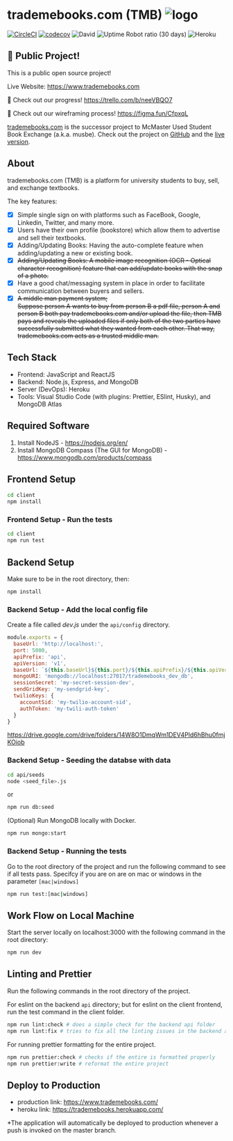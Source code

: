 # trademebooks.com (TMB) ![logo](https://github.com/yichenzhu1337/trademebooks-web/blob/master/client/public/favicon.png)

[![CircleCI](https://circleci.com/gh/yichenzhu1337/trademebooks-web.svg?style=shield)](https://circleci.com/gh/yichenzhu1337/trademebooks-web)
[![codecov](https://codecov.io/gh/yichenzhu1337/trademebooks-web/branch/master/graph/badge.svg?token=QLV1VDOBYU)](https://codecov.io/gh/yichenzhu1337/trademebooks-web)
![David](https://img.shields.io/david/yichenzhu1337/trademebooks-web?color=00cf33&style=flat-square)
![Uptime Robot ratio (30 days)](https://img.shields.io/uptimerobot/ratio/m782940751-02c03d7c51d8c9788fdeb1a3?style=flat-square)
![Heroku](http://heroku-badge.herokuapp.com/?app=trademebooks&style=flat&svg=1&root=notfound.html)

## 📌 Public Project!

This is a public open source project!

Live Website: https://www.trademebooks.com

:construction_worker: Check out our progress! https://trello.com/b/neeVBQO7

:art: Check out our wireframing process! https://figma.fun/CfpxqL

[trademebooks.com](https://www.trademebooks.com) is the successor project to McMaster Used Student Book Exchange (a.k.a. musbe). Check out the project on [GitHub](https://github.com/yichenzhu1337/musbe) and the [live version](https://www.musbe.ca).

## About

trademebooks.com (TMB) is a platform for university students to buy, sell, and exchange textbooks.

The key features:

- [x] Simple single sign on with platforms such as FaceBook, Google, Linkedin, Twitter, and many more.
- [x] Users have their own profile (bookstore) which allow them to advertise and sell their textbooks.
- [x] Adding/Updating Books: Having the auto-complete feature when adding/updating a new or existing book.
- [x] <strike>Adding/Updating Books: A mobile image recognition (OCR - Optical character recognition) feature that can add/update books with the snap of a photo.</strike>
- [x] Have a good chat/messaging system in place in order to facilitate communication between buyers and sellers.
- [x] <strike>A middle man payment system;  
       Suppose person A wants to buy from person B a pdf file, person A and person B both pay trademebooks.com and/or upload the file, then TMB pays and reveals the uploaded files if only both of the two parties have successfully submitted what they wanted from each other. That way, trademebooks.com acts as a trusted middle man.</strike>

## Tech Stack

- Frontend: JavaScript and ReactJS
- Backend: Node.js, Express, and MongoDB
- Server (DevOps): Heroku
- Tools: Visual Studio Code (with plugins: Prettier, ESlint, Husky), and MongoDB Atlas

## Required Software

1. Install NodeJS - https://nodejs.org/en/
2. Install MongoDB Compass (The GUI for MongoDB) - https://www.mongodb.com/products/compass

## Frontend Setup

```bash
cd client
npm install
```

### Frontend Setup - Run the tests

```bash
cd client
npm run test
```

## Backend Setup

Make sure to be in the root directory, then:

```bash
npm install
```

### Backend Setup - Add the local config file

Create a file called _dev.js_ under the `api/config` directory.

```js
module.exports = {
  baseUrl: 'http://localhost:',
  port: 5000,
  apiPrefix: 'api',
  apiVersion: 'v1',
  baseUrl: `${this.baseUrl}${this.port}/${this.apiPrefix}/${this.apiVersion}`,
  mongoURI: 'mongodb://localhost:27017/trademebooks_dev_db',
  sessionSecret: 'my-secret-session-dev',
  sendGridKey: 'my-sendgrid-key',
  twilioKeys: {
    accountSid: 'my-twilio-account-sid',
    authToken: 'my-twili-auth-token'
  }
}
```

https://drive.google.com/drive/folders/14W8O1DmqWm1DEV4Pld6hBhu0fmjKOiob

### Backend Setup - Seeding the databse with data

```bash
cd api/seeds
node <seed_file>.js
```

or

```bash
npm run db:seed
```

(Optional) Run MongoDB locally with Docker.

```bash
npm run mongo:start
```

### Backend Setup - Running the tests

Go to the root directory of the project and run the following command to see if all tests pass. Specifcy if you are on are on mac or windows in the parameter `[mac|windows]`

```bash
npm run test:[mac|windows]
```

## Work Flow on Local Machine

Start the server locally on localhost:3000 with the following command in the root directory:

```bash
npm run dev
```

## Linting and Prettier

Run the following commands in the root directory of the project.

For eslint on the backend `api` directory; but for eslint on the client frontend, run the test command in the client folder.

```bash
npm run lint:check # does a simple check for the backend api folder
npm run lint:fix # tries to fix all the linting issues in the backend api folder
```

For running prettier formatting for the entire project.

```bash
npm run prettier:check # checks if the entire is formatted properly
npm run prettier:write # reformat the entire project
```

## Deploy to Production

- production link: https://www.trademebooks.com/
- heroku link: https://trademebooks.herokuapp.com/

\*The application will automatically be deployed to production whenever a push is invoked on the master branch.
